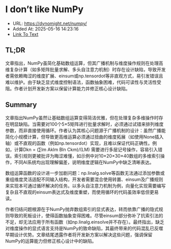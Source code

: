 # I don’t like NumPy
- URL: https://dynomight.net/numpy/
- Added At: 2025-05-16 14:23:16
- [Link To Text](2025-05-16-i-don’t-like-numpy_raw.md)

## TL;DR


文章指出，NumPy虽简化基础数组运算，但其广播机制与维度操作规则在处理高维复杂计算（如多矩阵批量求解、多头自注意力机制）时存在设计缺陷，导致开发者需依赖晦涩的维度扩展、einsum或np.tensordot等非直观方式，易引发错误且难以维护。由于缺乏显式维度控制语法，函数抽象困难，代码可读性与灵活性受阻。作者计划开发新方案以保留计算能力并修正核心设计缺陷。

## Summary


文章指出NumPy虽然让基础数组运算变得简洁优雅，但在处理复杂多维操作时存在明显缺陷。当需要对100个5×5矩阵进行批量求解时，必须通过试错来排列维度参数，而非直接使用循环。作者认为其核心问题源于广播机制的设计：虽然广播能简化小规模计算，但导致更高维运算必须通过扭曲的维度拓展（如使用None插入轴）或不直观的函数（例如np.tensordot）实现，且难以保证代码正确性。例如，计算Dkn = (∑lm Aklm Bln Ckm)/(LM) 需要进行多层记号操作，容易引入错误。索引规则更被批评为晦涩难懂，如示例中对10×20×30×40数组的多维索引操作，不同AI系统均出现理解偏差，说明维度逻辑在NumPy中缺乏清晰表达。

数组运算函数的设计进一步加剧问题：np.linalg.solve等函数无法通过添加参数或重组维度灵活适配不同输入结构，开发者需要混合使用转置、einsum及广播规则来实现本可通过循环解决的任务。以多头自注意力机制为例，向量化实现需要编写复杂且不直观的einsum表达式及维度重塑，而使用循环的代码虽效率低但更易读。

作者归结问题根源在于NumPy抛弃数组索引的显式表达，转而依靠广播的隐式规则导致的死板设计，使得函数抽象变得困难。尽管einsum部分弥补了抗索引法的不足，却无法应用于所有函数（如np.linalg.einsolve并不存在）。最终指出，缺乏对维度操作的显式语言支持是NumPy的致命缺陷，其最终带来的代码混乱已反噬早期设计优势。文章结尾透露作者将开发新方案以解决这些问题，强调保留NumPy的运算能力但修正核心设计中的缺陷。
